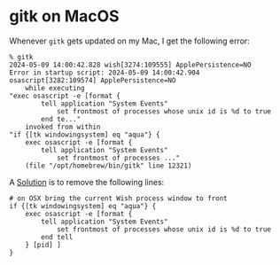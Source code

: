 # gitk on MacOS

Whenever `gitk` gets updated on my Mac, I get the following error:

    % gitk
    2024-05-09 14:00:42.828 wish[3274:109555] ApplePersistence=NO
    Error in startup script: 2024-05-09 14:00:42.904 osascript[3282:109574] ApplePersistence=NO
        while executing
    "exec osascript -e [format {
            tell application "System Events"
                set frontmost of processes whose unix id is %d to true
            end te..."
        invoked from within
    "if {[tk windowingsystem] eq "aqua"} {
        exec osascript -e [format {
            tell application "System Events"
                set frontmost of processes ..."
        (file "/opt/homebrew/bin/gitk" line 12321)

A [Solution](^Solution) is to remove the following lines:

    # on OSX bring the current Wish process window to front
    if {[tk windowingsystem] eq "aqua"} {
        exec osascript -e [format {
            tell application "System Events"
                set frontmost of processes whose unix id is %d to true
            end tell
        } [pid] ]
    }


[^Solution]: https://stackoverflow.com/questions/56828880/running-gitk-leads-to-cryptic-error-message-on-macos-mojave
